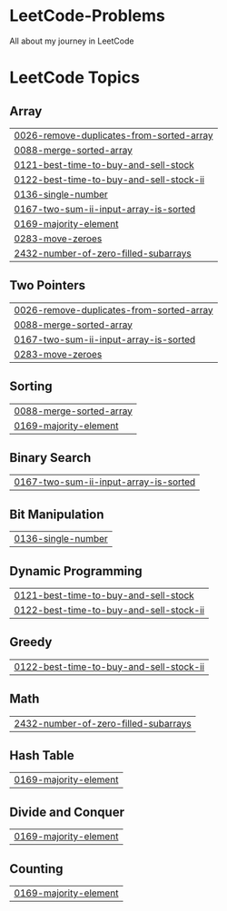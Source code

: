 # LeetCode-Problems
All about my journey in LeetCode

<!---LeetCode Topics Start-->
# LeetCode Topics
## Array
|  |
| ------- |
| [0026-remove-duplicates-from-sorted-array](https://github.com/charankoganti9/LeetCode-Problems/tree/master/0026-remove-duplicates-from-sorted-array) |
| [0088-merge-sorted-array](https://github.com/charankoganti9/LeetCode-Problems/tree/master/0088-merge-sorted-array) |
| [0121-best-time-to-buy-and-sell-stock](https://github.com/charankoganti9/LeetCode-Problems/tree/master/0121-best-time-to-buy-and-sell-stock) |
| [0122-best-time-to-buy-and-sell-stock-ii](https://github.com/charankoganti9/LeetCode-Problems/tree/master/0122-best-time-to-buy-and-sell-stock-ii) |
| [0136-single-number](https://github.com/charankoganti9/LeetCode-Problems/tree/master/0136-single-number) |
| [0167-two-sum-ii-input-array-is-sorted](https://github.com/charankoganti9/LeetCode-Problems/tree/master/0167-two-sum-ii-input-array-is-sorted) |
| [0169-majority-element](https://github.com/charankoganti9/LeetCode-Problems/tree/master/0169-majority-element) |
| [0283-move-zeroes](https://github.com/charankoganti9/LeetCode-Problems/tree/master/0283-move-zeroes) |
| [2432-number-of-zero-filled-subarrays](https://github.com/charankoganti9/LeetCode-Problems/tree/master/2432-number-of-zero-filled-subarrays) |
## Two Pointers
|  |
| ------- |
| [0026-remove-duplicates-from-sorted-array](https://github.com/charankoganti9/LeetCode-Problems/tree/master/0026-remove-duplicates-from-sorted-array) |
| [0088-merge-sorted-array](https://github.com/charankoganti9/LeetCode-Problems/tree/master/0088-merge-sorted-array) |
| [0167-two-sum-ii-input-array-is-sorted](https://github.com/charankoganti9/LeetCode-Problems/tree/master/0167-two-sum-ii-input-array-is-sorted) |
| [0283-move-zeroes](https://github.com/charankoganti9/LeetCode-Problems/tree/master/0283-move-zeroes) |
## Sorting
|  |
| ------- |
| [0088-merge-sorted-array](https://github.com/charankoganti9/LeetCode-Problems/tree/master/0088-merge-sorted-array) |
| [0169-majority-element](https://github.com/charankoganti9/LeetCode-Problems/tree/master/0169-majority-element) |
## Binary Search
|  |
| ------- |
| [0167-two-sum-ii-input-array-is-sorted](https://github.com/charankoganti9/LeetCode-Problems/tree/master/0167-two-sum-ii-input-array-is-sorted) |
## Bit Manipulation
|  |
| ------- |
| [0136-single-number](https://github.com/charankoganti9/LeetCode-Problems/tree/master/0136-single-number) |
## Dynamic Programming
|  |
| ------- |
| [0121-best-time-to-buy-and-sell-stock](https://github.com/charankoganti9/LeetCode-Problems/tree/master/0121-best-time-to-buy-and-sell-stock) |
| [0122-best-time-to-buy-and-sell-stock-ii](https://github.com/charankoganti9/LeetCode-Problems/tree/master/0122-best-time-to-buy-and-sell-stock-ii) |
## Greedy
|  |
| ------- |
| [0122-best-time-to-buy-and-sell-stock-ii](https://github.com/charankoganti9/LeetCode-Problems/tree/master/0122-best-time-to-buy-and-sell-stock-ii) |
## Math
|  |
| ------- |
| [2432-number-of-zero-filled-subarrays](https://github.com/charankoganti9/LeetCode-Problems/tree/master/2432-number-of-zero-filled-subarrays) |
## Hash Table
|  |
| ------- |
| [0169-majority-element](https://github.com/charankoganti9/LeetCode-Problems/tree/master/0169-majority-element) |
## Divide and Conquer
|  |
| ------- |
| [0169-majority-element](https://github.com/charankoganti9/LeetCode-Problems/tree/master/0169-majority-element) |
## Counting
|  |
| ------- |
| [0169-majority-element](https://github.com/charankoganti9/LeetCode-Problems/tree/master/0169-majority-element) |
<!---LeetCode Topics End-->